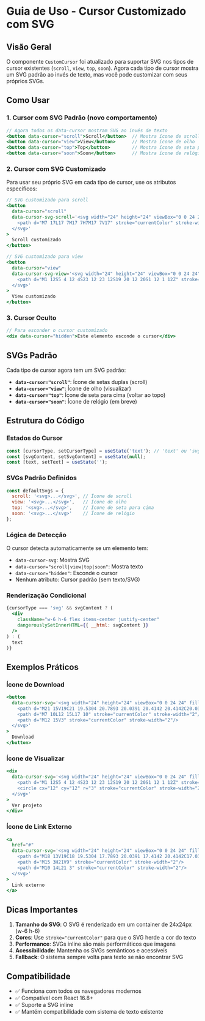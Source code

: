 # Guia de Uso - Cursor Customizado com SVG

## Visão Geral

O componente `CustomCursor` foi atualizado para suportar SVG nos tipos de cursor existentes (`scroll`, `view`, `top`, `soon`). Agora cada tipo de cursor mostra um SVG padrão ao invés de texto, mas você pode customizar com seus próprios SVGs.

## Como Usar

### 1. Cursor com SVG Padrão (novo comportamento)

```jsx
// Agora todos os data-cursor mostram SVG ao invés de texto
<button data-cursor="scroll">Scroll</button>  // Mostra ícone de scroll
<button data-cursor="view">View</button>      // Mostra ícone de olho
<button data-cursor="top">Top</button>        // Mostra ícone de seta para cima
<button data-cursor="soon">Soon</button>      // Mostra ícone de relógio
```

### 2. Cursor com SVG Customizado

Para usar seu próprio SVG em cada tipo de cursor, use os atributos específicos:

```jsx
// SVG customizado para scroll
<button 
  data-cursor="scroll"
  data-cursor-svg-scroll='<svg width="24" height="24" viewBox="0 0 24 24" fill="none">
    <path d="M7 17L17 7M17 7H7M17 7V17" stroke="currentColor" stroke-width="2"/>
  </svg>'
>
  Scroll customizado
</button>

// SVG customizado para view
<button 
  data-cursor="view"
  data-cursor-svg-view='<svg width="24" height="24" viewBox="0 0 24 24" fill="none">
    <path d="M1 12S5 4 12 4S23 12 23 12S19 20 12 20S1 12 1 12Z" stroke="currentColor" stroke-width="2"/>
  </svg>'
>
  View customizado
</button>
```

### 3. Cursor Oculto

```jsx
// Para esconder o cursor customizado
<div data-cursor="hidden">Este elemento esconde o cursor</div>
```

## SVGs Padrão

Cada tipo de cursor agora tem um SVG padrão:

- **`data-cursor="scroll"`**: Ícone de setas duplas (scroll)
- **`data-cursor="view"`**: Ícone de olho (visualizar)
- **`data-cursor="top"`**: Ícone de seta para cima (voltar ao topo)
- **`data-cursor="soon"`**: Ícone de relógio (em breve)

## Estrutura do Código

### Estados do Cursor

```jsx
const [cursorType, setCursorType] = useState('text'); // 'text' ou 'svg'
const [svgContent, setSvgContent] = useState(null);
const [text, setText] = useState('');
```

### SVGs Padrão Definidos

```jsx
const defaultSvgs = {
  scroll: '<svg>...</svg>', // Ícone de scroll
  view: '<svg>...</svg>',   // Ícone de olho
  top: '<svg>...</svg>',    // Ícone de seta para cima
  soon: '<svg>...</svg>'    // Ícone de relógio
};
```

### Lógica de Detecção

O cursor detecta automaticamente se um elemento tem:
- `data-cursor-svg`: Mostra SVG
- `data-cursor="scroll|view|top|soon"`: Mostra texto
- `data-cursor="hidden"`: Esconde o cursor
- Nenhum atributo: Cursor padrão (sem texto/SVG)

### Renderização Condicional

```jsx
{cursorType === 'svg' && svgContent ? (
  <div 
    className="w-6 h-6 flex items-center justify-center"
    dangerouslySetInnerHTML={{ __html: svgContent }}
  />
) : (
  text
)}
```

## Exemplos Práticos

### Ícone de Download
```jsx
<button 
  data-cursor-svg='<svg width="24" height="24" viewBox="0 0 24 24" fill="none">
    <path d="M21 15V19C21 19.5304 20.7893 20.0391 20.4142 20.4142C20.0391 20.7893 19.5304 21 19 21H5C4.46957 21 3.96086 20.7893 3.58579 20.4142C3.21071 20.0391 3 19.5304 3 19V15" stroke="currentColor" stroke-width="2"/>
    <path d="M7 10L12 15L17 10" stroke="currentColor" stroke-width="2"/>
    <path d="M12 15V3" stroke="currentColor" stroke-width="2"/>
  </svg>'
>
  Download
</button>
```

### Ícone de Visualizar
```jsx
<div 
  data-cursor-svg='<svg width="24" height="24" viewBox="0 0 24 24" fill="none">
    <path d="M1 12S5 4 12 4S23 12 23 12S19 20 12 20S1 12 1 12Z" stroke="currentColor" stroke-width="2"/>
    <circle cx="12" cy="12" r="3" stroke="currentColor" stroke-width="2"/>
  </svg>'
>
  Ver projeto
</div>
```

### Ícone de Link Externo
```jsx
<a 
  href="#"
  data-cursor-svg='<svg width="24" height="24" viewBox="0 0 24 24" fill="none">
    <path d="M18 13V19C18 19.5304 17.7893 20.0391 17.4142 20.4142C17.0391 20.7893 16.5304 21 16 21H5C4.46957 21 3.96086 20.7893 3.58579 20.4142C3.21071 20.0391 3 19.5304 3 19V8C3 7.46957 3.21071 6.96086 3.58579 6.58579C3.96086 6.21071 4.46957 6 5 6H11" stroke="currentColor" stroke-width="2"/>
    <path d="M15 3H21V9" stroke="currentColor" stroke-width="2"/>
    <path d="M10 14L21 3" stroke="currentColor" stroke-width="2"/>
  </svg>'
>
  Link externo
</a>
```

## Dicas Importantes

1. **Tamanho do SVG**: O SVG é renderizado em um container de 24x24px (w-6 h-6)
2. **Cores**: Use `stroke="currentColor"` para que o SVG herde a cor do texto
3. **Performance**: SVGs inline são mais performáticos que imagens
4. **Acessibilidade**: Mantenha os SVGs semânticos e acessíveis
5. **Fallback**: O sistema sempre volta para texto se não encontrar SVG

## Compatibilidade

- ✅ Funciona com todos os navegadores modernos
- ✅ Compatível com React 16.8+
- ✅ Suporte a SVG inline
- ✅ Mantém compatibilidade com sistema de texto existente

